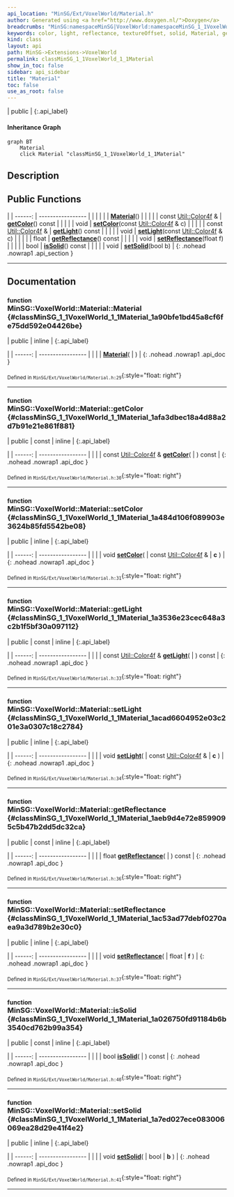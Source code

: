 ```yaml
---
api_location: "MinSG/Ext/VoxelWorld/Material.h"
author: Generated using <a href="http://www.doxygen.nl/">Doxygen</a>
breadcrumbs: "MinSG:namespaceMinSG|VoxelWorld:namespaceMinSG_1_1VoxelWorld"
keywords: color, light, reflectance, textureOffset, solid, Material, getColor, setColor, getLight, setLight, getReflectance, setReflectance, isSolid, setSolid
kind: class
layout: api
path: MinSG->Extensions->VoxelWorld
permalink: classMinSG_1_1VoxelWorld_1_1Material
show_in_toc: false
sidebar: api_sidebar
title: "Material"
toc: false
use_as_root: false
---
```


| public |
{:.api_label}

#### Inheritance Graph

```mermaid
graph BT
	Material
	click Material "classMinSG_1_1VoxelWorld_1_1Material"
```

## Description





## Public Functions

|
| ------: | ----------------- |
|  | |
|  | **[Material](#classMinSG_1_1VoxelWorld_1_1Material_1a90bfe1bd45a8cf6fe75dd592e04426be)**() |
|  | |
| const [Util::Color4f](classUtil_1_1Color4f) & | **[getColor](#classMinSG_1_1VoxelWorld_1_1Material_1afa3dbec18a4d88a2d7b91e21e861f881)**() const |
|  | |
| void | **[setColor](#classMinSG_1_1VoxelWorld_1_1Material_1a484d106f089903e3624b85fd5542be08)**(const [Util::Color4f](classUtil_1_1Color4f) & c) |
|  | |
| const [Util::Color4f](classUtil_1_1Color4f) & | **[getLight](#classMinSG_1_1VoxelWorld_1_1Material_1a3536e23cec648a3c2b1f5bf30a097112)**() const |
|  | |
| void | **[setLight](#classMinSG_1_1VoxelWorld_1_1Material_1acad6604952e03c201e3a0307c18c2784)**(const [Util::Color4f](classUtil_1_1Color4f) & c) |
|  | |
| float | **[getReflectance](#classMinSG_1_1VoxelWorld_1_1Material_1aeb9d4e72e8599095c5b47b2dd5dc32ca)**() const |
|  | |
| void | **[setReflectance](#classMinSG_1_1VoxelWorld_1_1Material_1ac53ad77debf0270aea9a3d789b2e30c0)**(float f) |
|  | |
| bool | **[isSolid](#classMinSG_1_1VoxelWorld_1_1Material_1a026750fd91184b6b3540cd762b99a354)**() const |
|  | |
| void | **[setSolid](#classMinSG_1_1VoxelWorld_1_1Material_1a7ed027ece083006069ea28d29e41f4e2)**(bool b) |
{: .nohead .nowrap1 .api_section }


-------------------------------------------------------------------

## Documentation

### <small>function</small><br/> MinSG::VoxelWorld::Material::Material {#classMinSG_1_1VoxelWorld_1_1Material_1a90bfe1bd45a8cf6fe75dd592e04426be}

| public | inline |
{:.api_label}

|
| ------: | ----------------- |
|  |
|  **[Material](#classMinSG_1_1VoxelWorld_1_1Material_1a90bfe1bd45a8cf6fe75dd592e04426be)**( |  ) |
{: .nohead .nowrap1 .api_doc }





<sub>Defined in `MinSG/Ext/VoxelWorld/Material.h:29`</sub>{:style="float: right"}

-------------------------------------------------------------------

### <small>function</small><br/> MinSG::VoxelWorld::Material::getColor {#classMinSG_1_1VoxelWorld_1_1Material_1afa3dbec18a4d88a2d7b91e21e861f881}

| public | const | inline |
{:.api_label}

|
| ------: | ----------------- |
|  |
| const [Util::Color4f](classUtil_1_1Color4f) & **[getColor](#classMinSG_1_1VoxelWorld_1_1Material_1afa3dbec18a4d88a2d7b91e21e861f881)**( |  ) const |
{: .nohead .nowrap1 .api_doc }





<sub>Defined in `MinSG/Ext/VoxelWorld/Material.h:30`</sub>{:style="float: right"}

-------------------------------------------------------------------

### <small>function</small><br/> MinSG::VoxelWorld::Material::setColor {#classMinSG_1_1VoxelWorld_1_1Material_1a484d106f089903e3624b85fd5542be08}

| public | inline |
{:.api_label}

|
| ------: | ----------------- |
|  |
| void **[setColor](#classMinSG_1_1VoxelWorld_1_1Material_1a484d106f089903e3624b85fd5542be08)**( | const [Util::Color4f](classUtil_1_1Color4f) & | **c** ) |
{: .nohead .nowrap1 .api_doc }





<sub>Defined in `MinSG/Ext/VoxelWorld/Material.h:31`</sub>{:style="float: right"}

-------------------------------------------------------------------

### <small>function</small><br/> MinSG::VoxelWorld::Material::getLight {#classMinSG_1_1VoxelWorld_1_1Material_1a3536e23cec648a3c2b1f5bf30a097112}

| public | const | inline |
{:.api_label}

|
| ------: | ----------------- |
|  |
| const [Util::Color4f](classUtil_1_1Color4f) & **[getLight](#classMinSG_1_1VoxelWorld_1_1Material_1a3536e23cec648a3c2b1f5bf30a097112)**( |  ) const |
{: .nohead .nowrap1 .api_doc }





<sub>Defined in `MinSG/Ext/VoxelWorld/Material.h:33`</sub>{:style="float: right"}

-------------------------------------------------------------------

### <small>function</small><br/> MinSG::VoxelWorld::Material::setLight {#classMinSG_1_1VoxelWorld_1_1Material_1acad6604952e03c201e3a0307c18c2784}

| public | inline |
{:.api_label}

|
| ------: | ----------------- |
|  |
| void **[setLight](#classMinSG_1_1VoxelWorld_1_1Material_1acad6604952e03c201e3a0307c18c2784)**( | const [Util::Color4f](classUtil_1_1Color4f) & | **c** ) |
{: .nohead .nowrap1 .api_doc }





<sub>Defined in `MinSG/Ext/VoxelWorld/Material.h:34`</sub>{:style="float: right"}

-------------------------------------------------------------------

### <small>function</small><br/> MinSG::VoxelWorld::Material::getReflectance {#classMinSG_1_1VoxelWorld_1_1Material_1aeb9d4e72e8599095c5b47b2dd5dc32ca}

| public | const | inline |
{:.api_label}

|
| ------: | ----------------- |
|  |
| float **[getReflectance](#classMinSG_1_1VoxelWorld_1_1Material_1aeb9d4e72e8599095c5b47b2dd5dc32ca)**( |  ) const |
{: .nohead .nowrap1 .api_doc }





<sub>Defined in `MinSG/Ext/VoxelWorld/Material.h:36`</sub>{:style="float: right"}

-------------------------------------------------------------------

### <small>function</small><br/> MinSG::VoxelWorld::Material::setReflectance {#classMinSG_1_1VoxelWorld_1_1Material_1ac53ad77debf0270aea9a3d789b2e30c0}

| public | inline |
{:.api_label}

|
| ------: | ----------------- |
|  |
| void **[setReflectance](#classMinSG_1_1VoxelWorld_1_1Material_1ac53ad77debf0270aea9a3d789b2e30c0)**( | float | **f** ) |
{: .nohead .nowrap1 .api_doc }





<sub>Defined in `MinSG/Ext/VoxelWorld/Material.h:37`</sub>{:style="float: right"}

-------------------------------------------------------------------

### <small>function</small><br/> MinSG::VoxelWorld::Material::isSolid {#classMinSG_1_1VoxelWorld_1_1Material_1a026750fd91184b6b3540cd762b99a354}

| public | const | inline |
{:.api_label}

|
| ------: | ----------------- |
|  |
| bool **[isSolid](#classMinSG_1_1VoxelWorld_1_1Material_1a026750fd91184b6b3540cd762b99a354)**( |  ) const |
{: .nohead .nowrap1 .api_doc }





<sub>Defined in `MinSG/Ext/VoxelWorld/Material.h:40`</sub>{:style="float: right"}

-------------------------------------------------------------------

### <small>function</small><br/> MinSG::VoxelWorld::Material::setSolid {#classMinSG_1_1VoxelWorld_1_1Material_1a7ed027ece083006069ea28d29e41f4e2}

| public | inline |
{:.api_label}

|
| ------: | ----------------- |
|  |
| void **[setSolid](#classMinSG_1_1VoxelWorld_1_1Material_1a7ed027ece083006069ea28d29e41f4e2)**( | bool | **b** ) |
{: .nohead .nowrap1 .api_doc }





<sub>Defined in `MinSG/Ext/VoxelWorld/Material.h:41`</sub>{:style="float: right"}

-------------------------------------------------------------------

